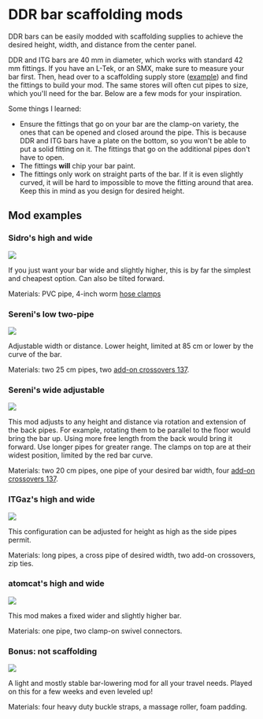 # DDR bar scaffolding mods
DDR bars can be easily modded with scaffolding supplies to achieve the desired height, width, and distance from the center panel.

DDR and ITG bars are 40 mm in diameter, which works with standard 42 mm fittings. If you have an L-Tek, or an SMX, make sure to measure your bar first. Then, head over to a scaffolding supply store ([example](https://www.keyclampstore.com/key-clamp-fittings/42mm-key-clamp)) and find the fittings to build your mod. The same stores will often cut pipes to size, which you'll need for the bar. Below are a few mods for your inspiration.

Some things I learned:
* Ensure the fittings that go on your bar are the clamp-on variety, the ones that can be opened and closed around the pipe. This is because DDR and ITG bars have a plate on the bottom, so you won't be able to put a solid fitting on it. The fittings that go on the additional pipes don't have to open.
* The fittings **will** chip your bar paint.
* The fittings only work on straight parts of the bar. If it is even slightly curved, it will be hard to impossible to move the fitting around that area. Keep this in mind as you design for desired height.

## Mod examples

### Sidro's high and wide

![](sidro-high.jpeg)

If you just want your bar wide and slightly higher, this is by far the simplest and cheapest option. Can also be tilted forward.

Materials: PVC pipe, 4-inch worm [hose clamps](https://en.wikipedia.org/wiki/Hose_clamp)

### Sereni's low two-pipe
![](sereni-low.jpeg)

Adjustable width or distance. Lower height, limited at 85 cm or lower by the curve of the bar.

Materials: two 25 cm pipes, two [add-on crossovers 137](https://www.keyclampstore.com/add-on-crossover-42mm-137-42-c).

### Sereni's wide adjustable
![](sereni-adjustable.jpeg)

This mod adjusts to any height and distance via rotation and extension of the back pipes. For example, rotating them to be parallel to the floor would bring the bar up. Using more free length from the back would bring it forward. Use longer pipes for greater range. The clamps on top are at their widest position, limited by the red bar curve.

Materials: two 20 cm pipes, one pipe of your desired bar width, four [add-on crossovers 137](https://www.keyclampstore.com/add-on-crossover-42mm-137-42-c).

### ITGaz's high and wide
![](itgaz-high.jpg)

This configuration can be adjusted for height as high as the side pipes permit.

Materials: long pipes, a cross pipe of desired width, two add-on crossovers, zip ties.

### atomcat's high and wide
![](atomcat-high.jpeg)

This mod makes a fixed wider and slightly higher bar.

Materials: one pipe, two clamp-on swivel connectors.

### Bonus: not scaffolding
![](sereni-straps.jpeg)

A light and mostly stable bar-lowering mod for all your travel needs. Played on this for a few weeks and even leveled up!

Materials: four heavy duty buckle straps, a massage roller, foam padding.
